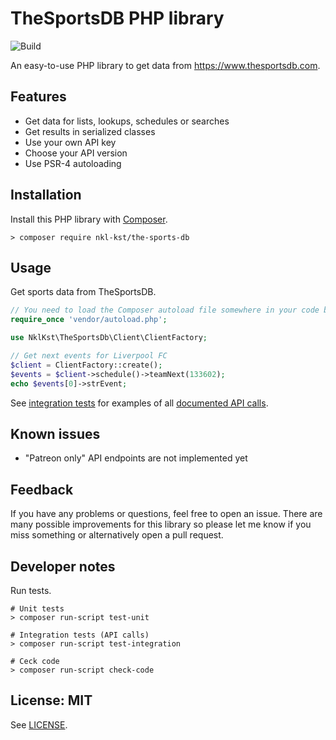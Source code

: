 # TheSportsDB PHP library

![Build](https://github.com/nkl-kst/the-sports-db/workflows/Build/badge.svg)

An easy-to-use PHP library to get data from https://www.thesportsdb.com.

## Features

- Get data for lists, lookups, schedules or searches
- Get results in serialized classes
- Use your own API key
- Choose your API version
- Use PSR-4 autoloading

## Installation

Install this PHP library with [Composer](https://getcomposer.org).

```shell
> composer require nkl-kst/the-sports-db
```

## Usage

Get sports data from TheSportsDB.

```php
// You need to load the Composer autoload file somewhere in your code before
require_once 'vendor/autoload.php';

use NklKst\TheSportsDb\Client\ClientFactory;

// Get next events for Liverpool FC
$client = ClientFactory::create();
$events = $client->schedule()->teamNext(133602);
echo $events[0]->strEvent;
```

See [integration tests](https://github.com/nkl-kst/the-sports-db/tree/master/test/integration) for examples of all 
[documented API calls](https://www.thesportsdb.com/api.php).

## Known issues

- "Patreon only" API endpoints are not implemented yet

## Feedback

If you have any problems or questions, feel free to open an issue. There are many possible improvements for this 
library so please let me know if you miss something or alternatively open a pull request.

## Developer notes

Run tests.

```shell
# Unit tests
> composer run-script test-unit

# Integration tests (API calls)
> composer run-script test-integration

# Ceck code
> composer run-script check-code
```

## License: MIT

See [LICENSE](LICENSE.md).
